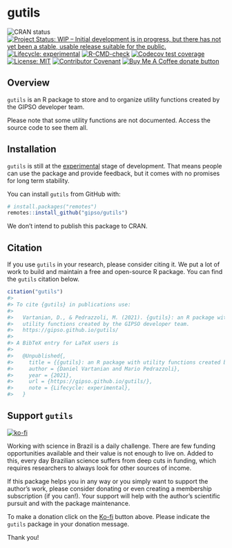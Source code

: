 
<!-- README.md is generated from README.Rmd. Please edit that file -->

# gutils

<!-- badges: start -->

![CRAN status](https://www.r-pkg.org/badges/version/gutils) [![Project
Status: WIP – Initial development is in progress, but there has not yet
been a stable, usable release suitable for the
public.](https://www.repostatus.org/badges/latest/wip.svg)](https://www.repostatus.org/#wip)
[![Lifecycle:
experimental](https://img.shields.io/badge/lifecycle-experimental-orange.svg)](https://lifecycle.r-lib.org/articles/stages.html#experimental)
[![R-CMD-check](https://github.com/gipso/gutils/workflows/R-CMD-check/badge.svg)](https://github.com/gipso/gutils/actions)
[![Codecov test
coverage](https://codecov.io/gh/gipso/gutils/branch/main/graph/badge.svg)](https://codecov.io/gh/gipso/gutils?branch=main)
[![License:
MIT](https://img.shields.io/badge/license-MIT-green)](https://choosealicense.com/licenses/mit/)
[![Contributor
Covenant](https://img.shields.io/badge/Contributor%20Covenant-v2.0%20adopted-ff69b4.svg)](https://gipso.github.io/gutils/CODE_OF_CONDUCT.html)
[![Buy Me A Coffee donate
button](https://img.shields.io/badge/buy%20me%20a%20coffee-donate-yellow.svg)](https://ko-fi.com/danielvartan)
<!-- badges: end -->

## Overview

`gutils` is an R package to store and to organize utility functions
created by the GIPSO developer team.

Please note that some utility functions are not documented. Access the
source code to see them all.

## Installation

`gutils` is still at the
[experimental](https://lifecycle.r-lib.org/articles/stages.html#experimental)
stage of development. That means people can use the package and provide
feedback, but it comes with no promises for long term stability.

You can install `gutils` from GitHub with:

``` r
# install.packages("remotes")
remotes::install_github("gipso/gutils")
```

We don’t intend to publish this package to CRAN.

## Citation

If you use `gutils` in your research, please consider citing it. We put
a lot of work to build and maintain a free and open-source R package.
You can find the `gutils` citation below.

``` r
citation("gutils")
#> 
#> To cite {gutils} in publications use:
#> 
#>   Vartanian, D., & Pedrazzoli, M. (2021). {gutils}: an R package with
#>   utility functions created by the GIPSO developer team.
#>   https://gipso.github.io/gutils/
#> 
#> A BibTeX entry for LaTeX users is
#> 
#>   @Unpublished{,
#>     title = {{gutils}: an R package with utility functions created by the GIPSO developer team},
#>     author = {Daniel Vartanian and Mario Pedrazzoli},
#>     year = {2021},
#>     url = {https://gipso.github.io/gutils/},
#>     note = {Lifecycle: experimental},
#>   }
```

## Support `gutils`

[![ko-fi](https://ko-fi.com/img/githubbutton_sm.svg)](https://ko-fi.com/danielvartan)

Working with science in Brazil is a daily challenge. There are few
funding opportunities available and their value is not enough to live
on. Added to this, every day Brazilian science suffers from deep cuts in
funding, which requires researchers to always look for other sources of
income.

If this package helps you in any way or you simply want to support the
author’s work, please consider donating or even creating a membership
subscription (if you can!). Your support will help with the author’s
scientific pursuit and with the package maintenance.

To make a donation click on the [Ko-fi](https://ko-fi.com/danielvartan)
button above. Please indicate the `gutils` package in your donation
message.

Thank you!

